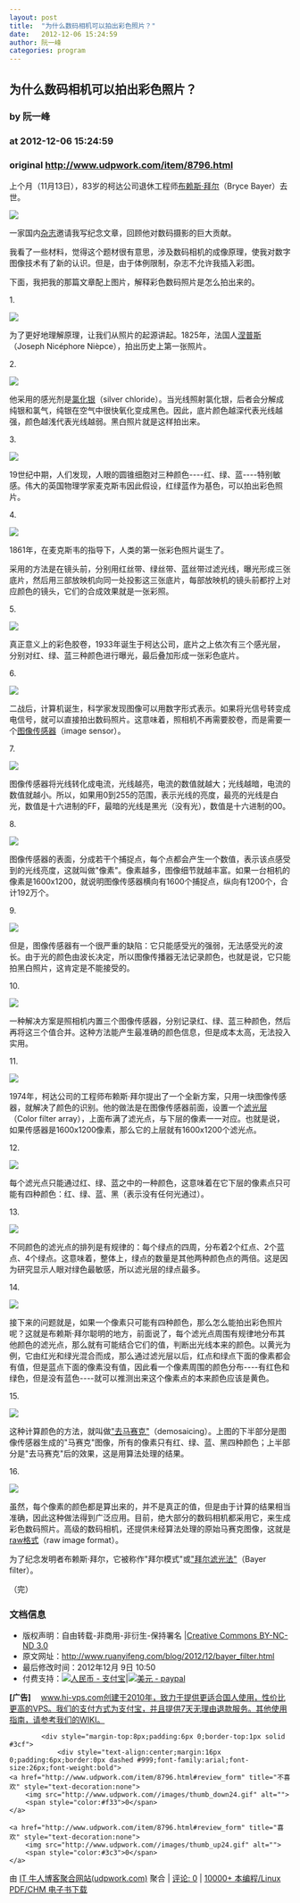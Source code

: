 ```yaml
---
layout: post
title:  "为什么数码相机可以拍出彩色照片？"
date:   2012-12-06 15:24:59
author: 阮一峰
categories: program
---
```


## 为什么数码相机可以拍出彩色照片？
### by 阮一峰
### at 2012-12-06 15:24:59
### original <http://www.udpwork.com/item/8796.html>

<p>上个月（11月13日），83岁的柯达公司退休工程师<a href="http://www.nytimes.com/2012/11/29/business/bryce-bayer-inventor-of-a-filter-to-make-color-digital-pictures-dies-at-83.html">布赖斯·拜尔</a>（Bryce Bayer）去世。</p>
<p><img src="http://image.beekka.com/blog/201212/bg2012120600.jpg"></p>
<p>一家国内<a href="http://magazine.caixin.com/">杂志</a>邀请我写纪念文章，回顾他对数码摄影的巨大贡献。</p>
<p>我看了一些材料，觉得这个题材很有意思，涉及数码相机的成像原理，使我对数字图像技术有了新的认识。但是，由于体例限制，杂志不允许我插入彩图。</p>
<p>下面，我把我的那篇文章配上图片，解释彩色数码照片是怎么拍出来的。</p>
<p>1.</p>
<p><img src="http://image.beekka.com/blog/201212/bg2012120601.jpg"></p>
<p>为了更好地理解原理，让我们从照片的起源讲起。1825年，法国人<a href="http://zh.wikipedia.org/wiki/%E7%B4%84%E7%91%9F%E5%A4%AB%C2%B7%E5%B0%BC%E5%A1%9E%E7%A6%8F%E7%88%BE%C2%B7%E6%B6%85%E6%99%AE%E6%96%AF">涅普斯</a>（Joseph Nicéphore Nièpce），拍出历史上第一张照片。</p>
<p>2.</p>
<p><img src="http://image.beekka.com/blog/201212/bg2012120602.jpg"></p>
<p>他采用的感光剂是<a href="http://zh.wikipedia.org/wiki/%E6%B0%AF%E5%8C%96%E9%93%B6">氯化银</a>（silver chloride）。当光线照射氯化银，后者会分解成纯银和氯气，纯银在空气中很快氧化变成黑色。因此，底片颜色越深代表光线越强，颜色越浅代表光线越弱。黑白照片就是这样拍出来。</p>
<p>3.</p>
<p><img src="http://image.beekka.com/blog/201212/bg2012120603.gif"></p>
<p>19世纪中期，人们发现，人眼的圆锥细胞对三种颜色----红、绿、蓝----特别敏感。伟大的英国物理学家麦克斯韦因此假设，红绿蓝作为基色，可以拍出彩色照片。</p>
<p>4.</p>
<p><img src="http://image.beekka.com/blog/201212/bg2012120604.jpg"></p>
<p>1861年，在麦克斯韦的指导下，人类的第一张彩色照片诞生了。</p>
<p>采用的方法是在镜头前，分别用红丝带、绿丝带、蓝丝带过滤光线，曝光形成三张底片，然后用三部放映机向同一处投影这三张底片，每部放映机的镜头前都拧上对应颜色的镜头，它们的合成效果就是一张彩照。</p>
<p>5.</p>
<p><img src="http://image.beekka.com/blog/201212/bg2012120605.png"></p>
<p>真正意义上的彩色胶卷，1933年诞生于柯达公司，底片之上依次有三个感光层，分别对红、绿、蓝三种颜色进行曝光，最后叠加形成一张彩色底片。</p>
<p>6.</p>
<p><img src="http://image.beekka.com/blog/201212/bg2012120606.jpg"></p>
<p>二战后，计算机诞生，科学家发现图像可以用数字形式表示。如果将光信号转变成电信号，就可以直接拍出数码照片。这意味着，照相机不再需要胶卷，而是需要一个<a href="http://en.wikipedia.org/wiki/Image_sensor">图像传感器</a>（image sensor）。</p>
<p>7.</p>
<p><img src="http://image.beekka.com/blog/201212/bg2012120607.png"></p>
<p>图像传感器将光线转化成电流，光线越亮，电流的数值就越大；光线越暗，电流的数值就越小。所以，如果用0到255的范围，表示光线的亮度，最亮的光线是白光，数值是十六进制的FF，最暗的光线是黑光（没有光），数值是十六进制的00。</p>
<p>8.</p>
<p><img src="http://image.beekka.com/blog/201212/bg2012120608.png"></p>
<p>图像传感器的表面，分成若干个捕捉点，每个点都会产生一个数值，表示该点感受到的光线亮度，这就叫做&quot;像素&quot;。像素越多，图像细节就越丰富。如果一台相机的像素是1600x1200，就说明图像传感器横向有1600个捕捉点，纵向有1200个，合计192万个。</p>
<p>9.</p>
<p><img src="http://image.beekka.com/blog/201212/bg2012120609.png"></p>
<p>但是，图像传感器有一个很严重的缺陷：它只能感受光的强弱，无法感受光的波长。由于光的颜色由波长决定，所以图像传播器无法记录颜色，也就是说，它只能拍黑白照片，这肯定是不能接受的。</p>
<p>10.</p>
<p><img src="http://image.beekka.com/blog/201212/bg2012120610.png"></p>
<p>一种解决方案是照相机内置三个图像传感器，分别记录红、绿、蓝三种颜色，然后再将这三个值合并。这种方法能产生最准确的颜色信息，但是成本太高，无法投入实用。</p>
<p>11.</p>
<p><img src="http://image.beekka.com/blog/201212/bg2012120611.png"></p>
<p>1974年，柯达公司的工程师布赖斯·拜尔提出了一个全新方案，只用一块图像传感器，就解决了颜色的识别。他的做法是在图像传感器前面，设置一个<a href="http://en.wikipedia.org/wiki/Color_filter_array">滤光层</a>（Color filter array），上面布满了滤光点，与下层的像素一一对应。也就是说，如果传感器是1600x1200像素，那么它的上层就有1600x1200个滤光点。</p>
<p>12.</p>
<p><img src="http://image.beekka.com/blog/201212/bg2012120612.png"></p>
<p>每个滤光点只能通过红、绿、蓝之中的一种颜色，这意味着在它下层的像素点只可能有四种颜色：红、绿、蓝、黑（表示没有任何光通过）。</p>
<p>13.</p>
<p><img src="http://image.beekka.com/blog/201212/bg2012120613.png"></p>
<p>不同颜色的滤光点的排列是有规律的：每个绿点的四周，分布着2个红点、2个蓝点、4个绿点。这意味着，整体上，绿点的数量是其他两种颜色点的两倍。这是因为研究显示人眼对绿色最敏感，所以滤光层的绿点最多。</p>
<p>14.</p>
<p><img src="http://image.beekka.com/blog/201212/bg2012120614.png"></p>
<p>接下来的问题就是，如果一个像素只可能有四种颜色，那么怎么能拍出彩色照片呢？这就是布赖斯·拜尔聪明的地方，前面说了，每个滤光点周围有规律地分布其他颜色的滤光点，那么就有可能结合它们的值，判断出光线本来的颜色。以黄光为例，它由红光和绿光混合而成，那么通过滤光层以后，红点和绿点下面的像素都会有值，但是蓝点下面的像素没有值，因此看一个像素周围的颜色分布----有红色和绿色，但是没有蓝色----就可以推测出来这个像素点的本来颜色应该是黄色。</p>
<p>15.</p>
<p><img src="http://image.beekka.com/blog/201212/bg2012120615.jpg"></p>
<p>这种计算颜色的方法，就叫做<a href="http://en.wikipedia.org/wiki/Demosaicing">&quot;去马赛克&quot;</a>（demosaicing）。上图的下半部分是图像传感器生成的&quot;马赛克&quot;图像，所有的像素只有红、绿、蓝、黑四种颜色；上半部分是&quot;去马赛克&quot;后的效果，这是用算法处理的结果。</p>
<p>16.</p>
<p><img src="http://image.beekka.com/blog/201212/bg2012120616.png"></p>
<p>虽然，每个像素的颜色都是算出来的，并不是真正的值，但是由于计算的结果相当准确，因此这种做法得到广泛应用。目前，绝大部分的数码相机都采用它，来生成彩色数码照片。高级的数码相机，还提供未经算法处理的原始马赛克图像，这就是<a href="http://en.wikipedia.org/wiki/Raw_image_format">raw格式</a>（raw image format）。</p>
<p>为了纪念发明者布赖斯·拜尔，它被称作&quot;拜尔模式&quot;或<a href="http://en.wikipedia.org/wiki/Bayer_filter">&quot;拜尔滤光法&quot;</a>（Bayer filter）。</p>
<p>（完）</p>
<div><h3>文档信息</h3>
<ul><li>版权声明：自由转载-非商用-非衍生-保持署名 |<a href="http://creativecommons.org/licenses/by-nc-nd/3.0/deed.zh">Creative Commons BY-NC-ND 3.0</a></li>
<li>原文网址：<a href="http://www.ruanyifeng.com/blog/2012/12/bayer_filter.html">http://www.ruanyifeng.com/blog/2012/12/bayer_filter.html</a></li>
<li>最后修改时间：2012年12月 9日 10:50</li>
<li>付费支持：<a href="https://me.alipay.com/ruanyf"><img src="http://www.ruanyifeng.com/blog/images/rmb_32.png" alt="人民币 - 支付宝"></a>|<a href="https://www.paypal.com/cgi-bin/webscr?cmd=_xclick&amp;business=yifeng.ruan@gmail.com&amp;currency_code=USD&amp;amount=0.99&amp;return=http://www.ruanyifeng.com/thank.html&amp;item_name=Ruan%20YiFeng&#39;s%20Blog&amp;undefined_quantity=1&amp;no_note=0"><img src="http://www.ruanyifeng.com/blog/images/dollar_32.png" alt="美元 - paypal"></a></li>
</ul>
</div>
<div><p><strong>[广告]</strong>
　<a href="http://www.hi-vps.com">www.hi-vps.com创建于2010年，致力于提供更适合国人使用，性价比更高的VPS。我们的支付方式为支付宝，并且提供7天无理由退款服务。其他使用指南，请参考我们的WIKI。</a></p>
</div>

			<div style="margin-top:8px;padding:6px 0;border-top:1px solid #3cf">
				<div style="text-align:center;margin:16px 0;padding:6px;border:0px dashed #999;font-family:arial;font-size:26px;font-weight:bold">
	<a href="http://www.udpwork.com/item/8796.html#review_form" title="不喜欢" style="text-decoration:none">
		<img src="http://www.udpwork.com//images/thumb_down24.gif" alt="">
		<span style="color:#f33">0</span>
	</a>
	   
	<a href="http://www.udpwork.com/item/8796.html#review_form" title="喜欢" style="text-decoration:none">
		<img src="http://www.udpwork.com//images/thumb_up24.gif" alt="">
		<span style="color:#3c3">0</span>
	</a>
</div>				<p>
					由 <a href="http://www.udpwork.com/">IT 牛人博客聚合网站(udpwork.com)</a> 聚合
					|
					<a href="http://www.udpwork.com/item/8796.html#reviews">评论: 0</a>
					|
					<a href="http://book.benegg.com/tag/%E7%BC%96%E7%A8%8B?from=udpwork-feed">10000+ 本编程/Linux PDF/CHM 电子书下载</a>
				</p>
			</div>